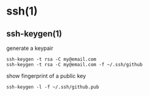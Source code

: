 
# ssh(1)

## ssh-keygen(1)

generate a keypair

    ssh-keygen -t rsa -C my@email.com
    ssh-keygen -t rsa -C my@email.com -f ~/.ssh/github

show fingerprint of a public key

    ssh-keygen -l -f ~/.ssh/github.pub

